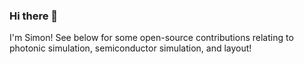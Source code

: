 ### Hi there 👋

I'm Simon! See below for some open-source contributions relating to photonic simulation, semiconductor simulation, and layout!
